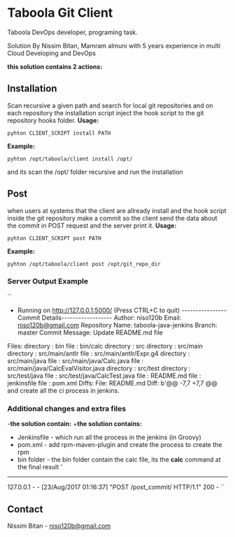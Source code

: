 # Taboola Git Client

Taboola DevOps developer, programing task.

Solution By Nissim Bitan, Mamram almuni with 5 years experience in multi Cloud Developing and DevOps

**this solution contains 2 actions:**

## Installation
Scan recursive a given path and search for local git repositories and on each repository
the installation script inject the hook script to the git repository hooks folder.
**Usage:**

``pyhton CLIENT_SCRIPT install PATH``

**Example:**

``pyhton /opt/taboola/client install /opt/``

and its scan the /opt/ folder recursive and run the installation

## Post

when users at systems that the client are allready install and the hook script inside the git repository make a commit
so the client send the data about the commit in POST request and the server print it.
**Usage:**

``pyhton CLIENT_SCRIPT post PATH``

**Example:**

``pyhton /opt/taboola/client post /opt/git_repo_dir``

### Server Output Example

``
* Running on http://127.0.0.1:5000/ (Press CTRL+C to quit)
----------------Commit Details------------------
Author: niso120b
Email: niso120b@gmail.com
Repository Name: taboola-java-jenkins
Branch: master
Commit Message: Update README.md file

Files:
directory : bin
file : bin/calc
directory : src
directory : src/main
directory : src/main/antlr
file : src/main/antlr/Expr.g4
directory : src/main/java
file : src/main/java/Calc.java
file : src/main/java/CalcEvalVisitor.java
directory : src/test
directory : src/test/java
file : src/test/java/CalcTest.java
file : README.md
file : jenkinsfile
file : pom.xml
Diffs:
File: README.md
Diff:
b'@@ -7,7 +7,7 @@ and create all the ci process in jenkins.

### Additional changes and extra files

-**the solution contain:**
+**the solution contains:**
* Jenkinsfile - which run all the process in the jenkins (in Groovy)
* pom.xml - add rpm-maven-plugin and create the process to create the rpm
* bin folder - the bin folder contain the calc file, its the **calc** command at the final result
'
------------------------------------------------
127.0.0.1 - - [23/Aug/2017 01:16:37] "POST /post_commit/ HTTP/1.1" 200 -
``

## Contact

Nissim Bitan - niso120b@gmail.com
